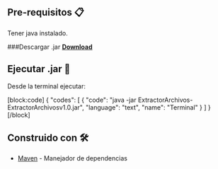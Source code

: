 ## Pre-requisitos 📋

Tener java instalado.

###Descargar .jar
**[Download](https://doc-04-1c-docs.googleusercontent.com/docs/securesc/e4vahlqmlhomlfjs92q6hcar12ft8tcc/m76doc623n87bonr1rkq3v8hk1nrcc3q/1621351125000/02274855963622245059/02274855963622245059/1nwxQKzpr-uYDWs5ChCB7QesPm_5jI1MA?e=download&authuser=0&nonce=us5katm5gnqgu&user=02274855963622245059&hash=9n02b0lsp348fkqpp8c507uca5mbi6ff)**


## Ejecutar .jar 📝

Desde la terminal ejecutar:

[block:code]
{
  "codes": [
    {
      "code": "java -jar ExtractorArchivos-ExtractorArchivosv1.0.jar",
      "language": "text",
      "name": "Terminal"
    }
  ]
}
[/block]
## Construido con 🛠️
* [Maven](https://maven.apache.org/) - Manejador de dependencias